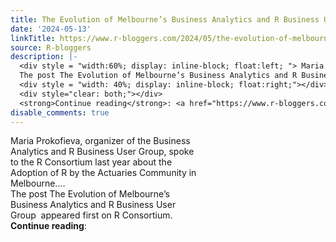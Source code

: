 ```yaml
---
title: The Evolution of Melbourne’s Business Analytics and R Business User Group 
date: '2024-05-13'
linkTitle: https://www.r-bloggers.com/2024/05/the-evolution-of-melbournes-business-analytics-and-r-business-user-group/
source: R-bloggers
description: |-
  <div style = "width:60%; display: inline-block; float:left; "> Maria Prokofieva, organizer of the Business Analytics and R Business User Group, spoke to the R Consortium last year about the Adoption of R by the Actuaries Community in Melbourne....<br />
  The post The Evolution of Melbourne’s Business Analytics and R Business User Group  appeared first on R Consortium.</div>
  <div style = "width: 40%; display: inline-block; float:right;"></div>
  <div style="clear: both;"></div>
  <strong>Continue reading</strong>: <a href="https://www.r-bloggers.com/2024/05/the-evolution-of-melbournes-business-analytic ...
disable_comments: true
---
```

<div style = "width:60%; display: inline-block; float:left; "> Maria Prokofieva, organizer of the Business Analytics and R Business User Group, spoke to the R Consortium last year about the Adoption of R by the Actuaries Community in Melbourne....<br />
The post The Evolution of Melbourne’s Business Analytics and R Business User Group  appeared first on R Consortium.</div>
<div style = "width: 40%; display: inline-block; float:right;"></div>
<div style="clear: both;"></div>
<strong>Continue reading</strong>: <a href="https://www.r-bloggers.com/2024/05/the-evolution-of-melbournes-business-analytic ...